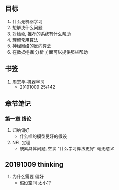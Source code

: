 ## 目标
1. 什么是机器学习
2. 想解决什么问题
3. 对检索, 推荐的系统有什么帮助
3. 理解常用算法
3. 神经网络的反向算法
1. 在数据挖掘 分析 方面可以提供那些帮助


## 书签 
1. 周志华-机器学习 
	- 20191009 25/442
		
## 章节笔记

### 第一章 绪论
1. 归纳偏好
	- 什么样的模型更好的假设
2. NFL 定理
	- 脱离具体问题, 空谈 "什么学习算法更好" 毫无意义

## 20191009 thinking
1. 为什么需要 偏好
	- 假设空间 太小??
	